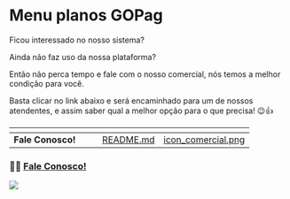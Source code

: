 # Menu planos GOPag

Ficou interessado no nosso sistema? 

Ainda não faz uso da nossa plataforma? 

Então não perca tempo e fale com o nosso comercial, nós temos a melhor condição para você. 

Basta clicar no link abaixo e será encaminhado para um de nossos atendentes, e assim saber qual a melhor opção para o que precisa! 😉👍

<table data-view="cards">
    <thead>
        <tr>
            <th></th>
            <th></th>
            <th></th>
            <th data-hidden data-card-target data-type="content-ref"></th>
            <th data-hidden data-card-cover data-type="files"></th>
        </tr>
    </thead>
        <tbody>
            <tr>
                <td>
                    <strong>Fale Conosco!</strong>
                </td>
                <td></td>
                <td></td>
                <td>
                    <a href="https://api.whatsapp.com/send?phone=556237735650&text=Ol%C3%A1%2C%20gostaria%20de%20informações%20sobre%20os%20planos%20da%20GOpag">README.md</a>
                </td>
                <td>
                    <a href="/assets/prints/icon_comercial.png">icon_comercial.png</a>
                </td>
            </tr>
        </tbody>
</table>


### 🧑‍💻 [Fale Conosco!](https://api.whatsapp.com/send?phone=556237735650&text=Ol%C3%A1%2C%20gostaria%20de%20informações%20sobre%20os%20planos%20da%20GOpag)


![](https://gopag.com.br/loja/assets/img/logo.png)